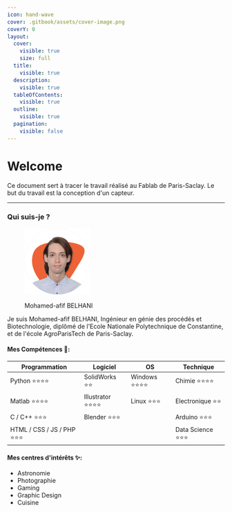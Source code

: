 ```yaml
---
icon: hand-wave
cover: .gitbook/assets/cover-image.png
coverY: 0
layout:
  cover:
    visible: true
    size: full
  title:
    visible: true
  description:
    visible: true
  tableOfContents:
    visible: true
  outline:
    visible: true
  pagination:
    visible: false
---
```


# Welcome

Ce document sert à tracer le travail réalisé au Fablab de Paris-Saclay. Le but du travail est la conception d'un capteur.

***

### Qui suis-je ?

<figure><img src=".gitbook/assets/profile-pic.png" alt="" width="153"><figcaption><p>Mohamed-afif BELHANI</p></figcaption></figure>

Je suis Mohamed-afif BELHANI, Ingénieur en génie des procédés et Biotechnologie, diplômé de l'Ecole Nationale Polytechnique de Constantine, et de l'école AgroParisTech de Paris-Saclay.

#### Mes Compétences 📝: &#x20;

<table data-full-width="true"><thead><tr><th>Programmation</th><th>Logiciel</th><th>OS</th><th>Technique</th></tr></thead><tbody><tr><td>Python ⭐⭐⭐⭐</td><td>SolidWorks ⭐⭐</td><td>Windows ⭐⭐⭐⭐</td><td>Chimie ⭐⭐⭐⭐</td></tr><tr><td>Matlab ⭐⭐⭐⭐</td><td>Illustrator ⭐⭐⭐⭐</td><td>Linux ⭐⭐⭐</td><td>Electronique ⭐⭐</td></tr><tr><td>C / C++ ⭐⭐⭐</td><td>Blender ⭐⭐⭐</td><td></td><td>Arduino ⭐⭐⭐</td></tr><tr><td>HTML / CSS / JS / PHP ⭐⭐⭐</td><td></td><td></td><td>Data Science ⭐⭐⭐</td></tr></tbody></table>

#### Mes centres d'intérêts ✨:

* Astronomie
* Photographie
* Gaming
* Graphic Design
* Cuisine
